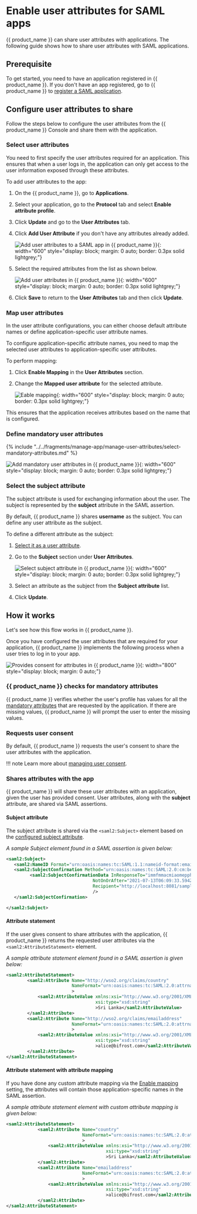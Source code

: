 # Enable user attributes for SAML apps

{{ product_name }} can share user attributes with applications. The following guide shows how to share user attributes with SAML applications.

## Prerequisite

To get started, you need to have an application registered in {{ product_name }}. If you don't have an app registered, go to {{ product_name }} to [register a SAML application]({{base_path}}/guides/applications/register-saml-web-app/).

## Configure user attributes to share

Follow the steps below to configure the user attributes from the {{ product_name }} Console and share them with the application.

### Select user attributes

You need to first specify the user attributes required for an application. This ensures that when a user logs in, the application can only get access to the user information exposed through these attributes.

To add user attributes to the app:

1. On the {{ product_name }}, go to **Applications**.
2. Select your application, go to the **Protocol** tab and select **Enable attribute profile**.
3. Click **Update** and go to the **User Attributes** tab.
3. Click **Add User Attribute** if you don't have any attributes already added.
   
    ![Add user attributes to a SAML app in {{ product_name }}]({{base_path}}/assets/img/guides/applications/attributes/add-user-attributes.png){: width="600" style="display: block; margin: 0 auto; border: 0.3px solid lightgrey;"}

4. Select the required attributes from the list as shown below.
   
    ![Add user attributes in {{ product_name }}]({{base_path}}/assets/img/guides/applications/attributes/select-user-attributes.png){: width="600" style="display: block; margin: 0 auto; border: 0.3px solid lightgrey;"}

5. Click **Save** to return to the **User Attributes** tab and then click **Update**.

### Map user attributes

In the user attribute configurations, you can either choose default attribute names or define application-specific user attribute names.

To configure application-specific attribute names, you need to map the selected user attributes to application-specific user attributes.

To perform mapping:

1. Click **Enable Mapping** in the **User Attributes** section.
2. Change the **Mapped user attribute** for the selected attribute.

    ![Eable mapping]({{base_path}}/assets/img/guides/applications/attributes/saml/enable-mapping.png){: width="600" style="display: block; margin: 0 auto; border: 0.3px solid lightgrey;"}

This ensures that the application receives attributes based on the name that is configured.

### Define mandatory user attributes

{% include "../../fragments/manage-app/manage-user-attributes/select-mandatory-attributes.md" %}

![Add mandatory user attributes in {{ product_name }}]({{base_path}}/assets/img/guides/applications/attributes/saml/add-mandatory-user-attributes.png){: width="600" style="display: block; margin: 0 auto; border: 0.3px solid lightgrey;"}

### Select the subject attribute

The subject attribute is used for exchanging information about the user. The subject is represented by the **subject** attribute in the SAML assertion.

By default, {{ product_name }} shares **username** as the subject. You can define any user attribute as the subject.

To define a different attribute as the subject:

1. [Select it as a user attribute](#select-user-attributes).
2. Go to the **Subject** section under **User Attributes**.
 
    ![Select subject attribute in {{ product_name }}]({{base_path}}/assets/img/guides/applications/attributes/saml/select-sub-attribute.png){: width="600" style="display: block; margin: 0 auto; border: 0.3px solid lightgrey;"}

3. Select an attribute as the subject from the **Subject attribute** list.
4. Click **Update**.

## How it works

Let's see how this flow works in {{ product_name }}.

Once you have configured the user attributes that are required for your application, {{ product_name }} implements the following process when a user tries to log in to your app.

![Provides consent for attributes in {{ product_name }}]({{base_path}}/assets/img/guides/applications/attributes/saml/how-it-works.png){: width="800" style="display: block; margin: 0 auto;"}

### {{ product_name }} checks for mandatory attributes


{{ product_name }} verifies whether the user's profile has values for all the [mandatory attributes](#define-mandatory-user-attributes) that are requested by the application. If there are missing values, {{ product_name }} will prompt the user to enter the missing values.

### Requests user consent

By default, {{ product_name }} requests the user's consent to share the user attributes with the application.

!!! note
      Learn more about [managing user consent]({{base_path}}/guides/authentication/manage-consent-for-attributes/).

### Shares attributes with the app

{{ product_name }} will share these user attributes with an application, given the user has provided consent. User attributes, along with the **subject** attribute, are shared via SAML assertions.

#### Subject attribute

The subject attribute is shared via the `<saml2:Subject>` element based on the [configured subject attribute](#select-the-subject-attribute).

_A sample Subject element found in a SAML assertion is given below:_

```xml 
<saml2:Subject>
   <saml2:NameID Format="urn:oasis:names:tc:SAML:1.1:nameid-format:emailAddress">alice@bifrost.com</saml2:NameID>
   <saml2:SubjectConfirmation Method="urn:oasis:names:tc:SAML:2.0:cm:bearer">
         <saml2:SubjectConfirmationData InResponseTo="immfmmacmiaomepphphhlfokfggpffkleokajfbg"
                                 NotOnOrAfter="2021-07-13T06:09:33.594Z"
                                 Recipient="http://localhost:8081/sample-app/home.jsp"
                                 />
   </saml2:SubjectConfirmation>

</saml2:Subject>
```

#### Attribute statement

If the user gives consent to share attributes with the application, {{ product_name }} returns the requested user attributes via the `<saml2:AttributeStatement>` element.

_A sample attribute statement element found in a SAML assertion is given below:_
```xml 
<saml2:AttributeStatement>
        <saml2:Attribute Name="http://wso2.org/claims/country"
                         NameFormat="urn:oasis:names:tc:SAML:2.0:attrname-format:basic"
                         >
            <saml2:AttributeValue xmlns:xsi="http://www.w3.org/2001/XMLSchema-instance"
                                  xsi:type="xsd:string"
                                  >Sri Lanka</saml2:AttributeValue>
        </saml2:Attribute>
        <saml2:Attribute Name="http://wso2.org/claims/emailaddress"
                         NameFormat="urn:oasis:names:tc:SAML:2.0:attrname-format:basic"
                         >
            <saml2:AttributeValue xmlns:xsi="http://www.w3.org/2001/XMLSchema-instance"
                                  xsi:type="xsd:string"
                                  >alice@bifrost.com</saml2:AttributeValue>
        </saml2:Attribute>
</saml2:AttributeStatement> 
```

#### Attribute statement with attribute mapping

If you have done any custom attribute mapping via the [Enable mapping](#map-user-attributes) setting, the attributes will contain those application-specific names in the SAML assertion.

_A sample attribute statement element with custom attribute mapping is given below:_

```xml 
<saml2:AttributeStatement>
            <saml2:Attribute Name="country"
                             NameFormat="urn:oasis:names:tc:SAML:2.0:attrname-format:basic"
                             >
                <saml2:AttributeValue xmlns:xsi="http://www.w3.org/2001/XMLSchema-instance"
                                      xsi:type="xsd:string"
                                      >Sri Lanka</saml2:AttributeValue>
            </saml2:Attribute>
            <saml2:Attribute Name="emailaddress"
                             NameFormat="urn:oasis:names:tc:SAML:2.0:attrname-format:basic"
                             >
                <saml2:AttributeValue xmlns:xsi="http://www.w3.org/2001/XMLSchema-instance"
                                      xsi:type="xsd:string"
                                      >alice@bifrost.com</saml2:AttributeValue>
            </saml2:Attribute>
</saml2:AttributeStatement>
```